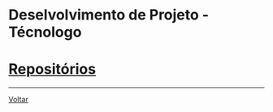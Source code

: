 # Deselvolvimento de Projeto - Técnologo

# [Repositórios](./repo_index.md)

---
[Voltar](https://lpae.github.io/)

